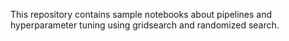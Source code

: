 This repository contains sample notebooks about pipelines and hyperparameter tuning using gridsearch and randomized search.

